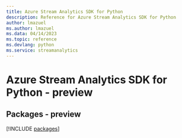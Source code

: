 ```yaml
---
title: Azure Stream Analytics SDK for Python
description: Reference for Azure Stream Analytics SDK for Python
author: lmazuel
ms.author: lmazuel
ms.data: 04/14/2023
ms.topic: reference
ms.devlang: python
ms.service: streamanalytics
---
```

# Azure Stream Analytics SDK for Python - preview
## Packages - preview
[!INCLUDE [packages](stream-analytics-index.md)]